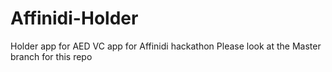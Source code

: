 # Affinidi-Holder
Holder app for AED VC app for Affinidi hackathon
Please look at the Master branch for this repo
